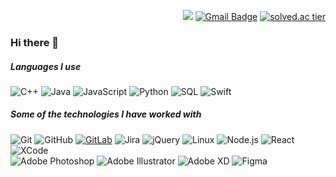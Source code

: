

<!--
**est22/est22** is a ✨ _special_ ✨ repository because its `README.md` (this file) appears on your GitHub profile.

Here are some ideas to get you started:

- 🔭 I’m currently working on ...
- 🌱 I’m currently learning ...
- 👯 I’m looking to collaborate on ...
- 🤔 I’m looking for help with ...
- 💬 Ask me about ...
- 📫 How to reach me: ...
- 😄 Pronouns: ...
- ⚡ Fun fact: ...
-->
<div align="right">
  
<a href="https://www.linkedin.com/in/lia-an-78b620173/" target="_blank" ><img src="https://img.shields.io/badge/LinkedIn-0A66C2?style=flat-square&logo=Linkedin&logoColor=white"/></a>  [![Gmail Badge](https://img.shields.io/badge/-Gmail-c14438?style=flat-square&logo=Gmail&logoColor=white&link=mailto:anlia.seoul@gmail.com)](mailto:anlia.seoul@gmail.com)   [![solved.ac tier](http://mazassumnida.wtf/api/mini/generate_badge?boj=pfuit)](https://solved.ac/pfuit)

</div>

### Hi there 👋




##### Languages I use

![C++](https://img.shields.io/badge/-C++-000000?style=flat&logo=c%2B%2B&logoColor=blue)
![Java](https://img.shields.io/badge/-Java-000000?style=flat&logo=java&logoColor=orange)
![JavaScript](https://img.shields.io/badge/-JavaScript-000000?style=flat&logo=javascript)
![Python](https://img.shields.io/badge/-Python-000000?style=flat&logo=python)
![SQL](https://img.shields.io/badge/-SQL-000000?style=flat&logo=postgresql)
![Swift](https://img.shields.io/badge/-Swift-000000?style=flat&logo=swift)


##### Some of the technologies I have worked with

![Git](https://img.shields.io/badge/-Git-222222?style=flat&logo=git&logoColor=F05032)
![GitHub](https://img.shields.io/badge/-GitHub-222222?style=flat&logo=github&logoColor=white)
[![GitLab](https://img.shields.io/badge/-GitLab-222222?style=flat&logo=gitlab&link=https://github.com/LuizCarlosAbbott/)](https://github.com/LuizCarlosAbbott/)
![Jira](https://img.shields.io/badge/-Jira-222222?style=flat&logo=jira-software&logoColor=0052CC)
![jQuery](https://img.shields.io/badge/-jQuery-222222?style=flat&logo=jQuery&logoColor=0769AD)
![Linux](https://img.shields.io/badge/-Linux-222222?style=flat&logo=linux&logoColor=FCC624)
![Node.js](https://img.shields.io/badge/-Node.js-222222?style=flat&logo=node.js&logoColor=339933)
![React](https://img.shields.io/badge/-React-222222?style=flat&logo=React&logoColor=61DAFB)
![XCode](https://img.shields.io/badge/-XCode-222222?style=flat&logo=XCode&logoColor=1575F9)
<br>
![Adobe Photoshop](http://img.shields.io/badge/-Abode%20Photoshop-222222?style=flat&logo=adobe-photoshop&logoColor=26C9FF)
![Adobe Illustrator](http://img.shields.io/badge/-Abode%20Illustrator-222222?style=flat&logo=adobe-illustrator&logoColor=FC8F30)
![Adobe XD](http://img.shields.io/badge/-Abode%20XD-222222?style=flat&logo=adobe-XD&logoColor=fe61f6)
![Figma](http://img.shields.io/badge/-Figma-222222?style=flat&logo=figma&logoColor=lavender)




</p>
